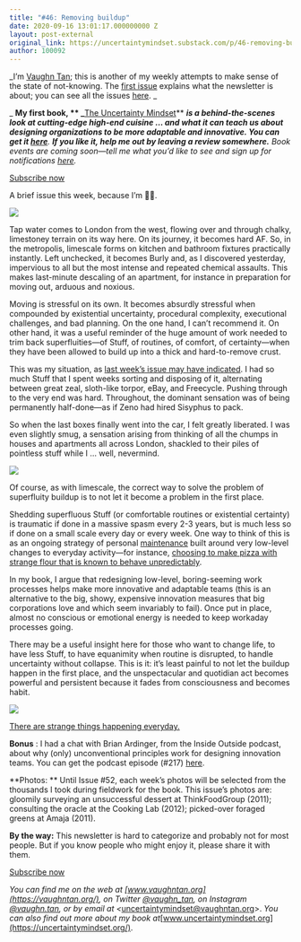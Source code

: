 ```yaml
---
title: "#46: Removing buildup"
date: 2020-09-16 13:01:17.000000000 Z
layout: post-external
original_link: https://uncertaintymindset.substack.com/p/46-removing-buildup
author: 100092
---
```


_I’m [Vaughn Tan](https://vaughntan.org/); this is another of my weekly attempts to make sense of the state of not-knowing. The [first issue](https://uncertaintymindset.substack.com/p/the-uncertainty-mindset) explains what the newsletter is about; you can see all the issues [here](https://uncertaintymindset.substack.com/). _

_ **My first book, ** _**[The Uncertainty Mindset](https://uncertaintymindset.org/)** _**is a behind-the-scenes look at cutting-edge high-end cuisine … and what it can teach us about designing organizations to be more adaptable and innovative. You can get it [here](https://uncertaintymindset.org/resources.html#buy)**.  **If you like it, help me out by leaving a review somewhere.** Book events are coming soon—tell me what you’d like to see and sign up for notifications [here](https://forms.gle/LDs9ekaQxoRnLn5V6)._

[Subscribe now](https://uncertaintymindset.substack.com/subscribe?)

A brief issue this week, because I’m 🚚🏡.

[![](https://substackcdn.com/image/fetch/w_1456,c_limit,f_auto,q_auto:good,fl_progressive:steep/https%3A%2F%2Fbucketeer-e05bbc84-baa3-437e-9518-adb32be77984.s3.amazonaws.com%2Fpublic%2Fimages%2F6a06bfa4-df1a-4d61-b779-44a43366760c_1163x1532.jpeg)](https://substackcdn.com/image/fetch/f_auto,q_auto:good,fl_progressive:steep/https%3A%2F%2Fbucketeer-e05bbc84-baa3-437e-9518-adb32be77984.s3.amazonaws.com%2Fpublic%2Fimages%2F6a06bfa4-df1a-4d61-b779-44a43366760c_1163x1532.jpeg)

Tap water comes to London from the west, flowing over and through chalky, limestoney terrain on its way here. On its journey, it becomes hard AF. So, in the metropolis, limescale forms on kitchen and bathroom fixtures practically instantly. Left unchecked, it becomes Burly and, as I discovered yesterday, impervious to all but the most intense and repeated chemical assaults. This makes last-minute descaling of an apartment, for instance in preparation for moving out, arduous and noxious.

Moving is stressful on its own. It becomes absurdly stressful when compounded by existential uncertainty, procedural complexity, executional challenges, and bad planning. On the one hand, I can’t recommend it. On other hand, it was a useful reminder of the huge amount of work needed to trim back superfluities—of Stuff, of routines, of comfort, of certainty—when they have been allowed to build up into a thick and hard-to-remove crust.

This was my situation, as [last week’s issue may have indicated](https://uncertaintymindset.substack.com/p/45-civilization-is-weightless). I had so much Stuff that I spent weeks sorting and disposing of it, alternating between great zeal, sloth-like torpor, eBay, and Freecycle. Pushing through to the very end was hard. Throughout, the dominant sensation was of being permanently half-done—as if Zeno had hired Sisyphus to pack.

So when the last boxes finally went into the car, I felt greatly liberated. I was even slightly smug, a sensation arising from thinking of all the chumps in houses and apartments all across London, shackled to their piles of pointless stuff while I … well, nevermind.

[![](https://substackcdn.com/image/fetch/w_1456,c_limit,f_auto,q_auto:good,fl_progressive:steep/https%3A%2F%2Fbucketeer-e05bbc84-baa3-437e-9518-adb32be77984.s3.amazonaws.com%2Fpublic%2Fimages%2F3201d768-5cf9-4b3b-bfc9-21f19fb8e591_1149x1532.jpeg)](https://substackcdn.com/image/fetch/f_auto,q_auto:good,fl_progressive:steep/https%3A%2F%2Fbucketeer-e05bbc84-baa3-437e-9518-adb32be77984.s3.amazonaws.com%2Fpublic%2Fimages%2F3201d768-5cf9-4b3b-bfc9-21f19fb8e591_1149x1532.jpeg)

Of course, as with limescale, the correct way to solve the problem of superfluity buildup is to not let it become a problem in the first place.

Shedding superfluous Stuff (or comfortable routines or existential certainty) is traumatic if done in a massive spasm every 2-3 years, but is much less so if done on a small scale every day or every week. One way to think of this is as an ongoing strategy of personal [maintenance](https://uncertaintymindset.substack.com/p/15-maintenance-by-design) built around very low-level changes to everyday activity—for instance, [choosing to make pizza with strange flour that is known to behave unpredictably](https://uncertaintymindset.substack.com/p/28-ambient-uncertainty-part-2).

In my book, I argue that redesigning low-level, boring-seeming work processes helps make more innovative and adaptable teams (this is an alternative to the big, showy, expensive innovation measures that big corporations love and which seem invariably to fail). Once put in place, almost no conscious or emotional energy is needed to keep workaday processes going.

There may be a useful insight here for those who want to change life, to have less Stuff, to have equanimity when routine is disrupted, to handle uncertainty without collapse. This is it: it’s least painful to not let the buildup happen in the first place, and the unspectacular and quotidian act becomes powerful and persistent because it fades from consciousness and becomes habit.

[![](https://substackcdn.com/image/fetch/w_1456,c_limit,f_auto,q_auto:good,fl_progressive:steep/https%3A%2F%2Fbucketeer-e05bbc84-baa3-437e-9518-adb32be77984.s3.amazonaws.com%2Fpublic%2Fimages%2F4c3494e7-fe6e-46b8-8b86-0a730055832e_1149x1532.jpeg)](https://substackcdn.com/image/fetch/f_auto,q_auto:good,fl_progressive:steep/https%3A%2F%2Fbucketeer-e05bbc84-baa3-437e-9518-adb32be77984.s3.amazonaws.com%2Fpublic%2Fimages%2F4c3494e7-fe6e-46b8-8b86-0a730055832e_1149x1532.jpeg)

[There are strange things happening everyday.](https://music.youtube.com/watch?v=LzqGq6jiorg&list=PLXy4K0Fov3l4nLLyoevBPaj3zlUfjF_J-)

**Bonus** : I had a chat with Brian Ardinger, from the Inside Outside podcast, about why (only) unconventional principles work for designing innovation teams. You can get the podcast episode (#217) [here](https://share.transistor.fm/s/3810839d).

**Photos: ** Until Issue #52, each week’s photos will be selected from the thousands I took during fieldwork for the book. This issue’s photos are: gloomily surveying an unsuccessful dessert at ThinkFoodGroup (2011); consulting the oracle at the Cooking Lab (2012); picked-over foraged greens at Amaja (2011).

**By the way:** This newsletter is hard to categorize and probably not for most people. But if you know people who might enjoy it, please share it with them.

[Subscribe now](https://uncertaintymindset.substack.com/subscribe?)

_You can find me on the web at _[www.vaughntan.org](https://vaughntan.org/)_, on Twitter _[@vaughn\_tan](https://twitter.com/vaughn_tan)_, on Instagram _[@vaughn.tan](https://www.instagram.com/vaughn.tan/)_, or by email at \<_[uncertaintymindset@vaughntan.org](mailto:uncertaintymindset@vaughntan.org)\>. _You can also find out more about my book at_[www.uncertaintymindset.org](https://uncertaintymindset.org/).

